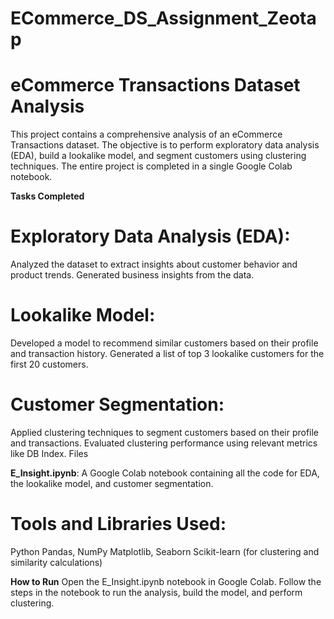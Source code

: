 # ECommerce_DS_Assignment_Zeotap

# eCommerce Transactions Dataset Analysis

This project contains a comprehensive analysis of an eCommerce Transactions dataset. The objective is to perform exploratory data analysis (EDA), build a lookalike model, and segment customers using clustering techniques. The entire project is completed in a single Google Colab notebook.

**Tasks Completed**

# Exploratory Data Analysis (EDA):

Analyzed the dataset to extract insights about customer behavior and product trends.
Generated business insights from the data.

# Lookalike Model:

Developed a model to recommend similar customers based on their profile and transaction history.
Generated a list of top 3 lookalike customers for the first 20 customers.

# Customer Segmentation:

Applied clustering techniques to segment customers based on their profile and transactions.
Evaluated clustering performance using relevant metrics like DB Index.
Files

**E_Insight.ipynb**: A Google Colab notebook containing all the code for EDA, the lookalike model, and customer segmentation.

# Tools and Libraries Used: 

Python
Pandas, NumPy
Matplotlib, Seaborn
Scikit-learn (for clustering and similarity calculations)

**How to Run**
Open the E_Insight.ipynb notebook in Google Colab.
Follow the steps in the notebook to run the analysis, build the model, and perform clustering.
